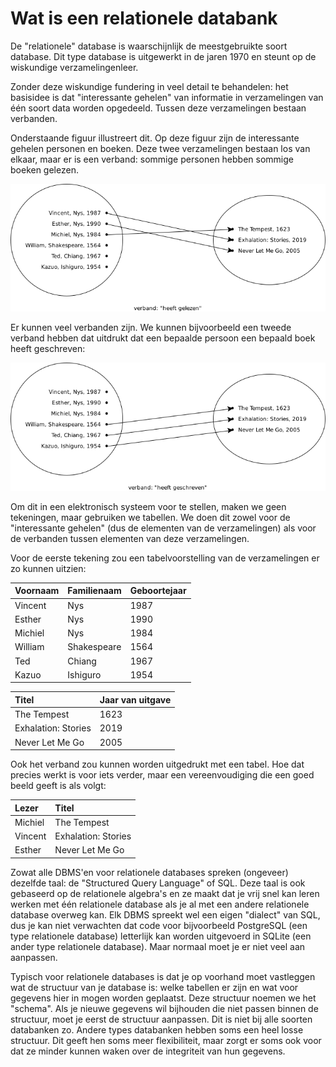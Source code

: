 # Wat is een relationele databank

De "relationele" database is waarschijnlijk de meestgebruikte soort database. Dit type database is uitgewerkt in de jaren 1970 en steunt op de wiskundige verzamelingenleer.

Zonder deze wiskundige fundering in veel detail te behandelen: het basisidee is dat "interessante gehelen" van informatie in verzamelingen van één soort data worden opgedeeld. Tussen deze verzamelingen bestaan verbanden.

Onderstaande figuur illustreert dit. Op deze figuur zijn de interessante gehelen personen en boeken. Deze twee verzamelingen bestaan los van elkaar, maar er is een verband: sommige personen hebben sommige boeken gelezen.

![](../../.gitbook/assets/heeft-gelezen.png)

Er kunnen veel verbanden zijn. We kunnen bijvoorbeeld een tweede verband hebben dat uitdrukt dat een bepaalde persoon een bepaald boek heeft geschreven:

![](../../.gitbook/assets/auteur-van.png)

Om dit in een elektronisch systeem voor te stellen, maken we geen tekeningen, maar gebruiken we tabellen. We doen dit zowel voor de "interessante gehelen" \(dus de elementen van de verzamelingen\) als voor de verbanden tussen elementen van deze verzamelingen.

Voor de eerste tekening zou een tabelvoorstelling van de verzamelingen er zo kunnen uitzien:

| Voornaam | Familienaam | Geboortejaar |
| :--- | :--- | :--- |
| Vincent | Nys | 1987 |
| Esther | Nys | 1990 |
| Michiel | Nys | 1984 |
| William | Shakespeare | 1564 |
| Ted | Chiang | 1967 |
| Kazuo | Ishiguro | 1954 |

| Titel | Jaar van uitgave |
| :--- | :--- |
| The Tempest | 1623 |
| Exhalation: Stories | 2019 |
| Never Let Me Go | 2005 |

Ook het verband zou kunnen worden uitgedrukt met een tabel. Hoe dat precies werkt is voor iets verder, maar een vereenvoudiging die een goed beeld geeft is als volgt:

| Lezer | Titel |
| :--- | :--- |
| Michiel | The Tempest |
| Vincent | Exhalation: Stories |
| Esther | Never Let Me Go |

Zowat alle DBMS'en voor relationele databases spreken \(ongeveer\) dezelfde taal: de "Structured Query Language" of SQL. Deze taal is ook gebaseerd op de relationele algebra's en ze maakt dat je vrij snel kan leren werken met één relationele database als je al met een andere relationele database overweg kan. Elk DBMS spreekt wel een eigen "dialect" van SQL, dus je kan niet verwachten dat code voor bijvoorbeeld PostgreSQL \(een type relationele database\) letterlijk kan worden uitgevoerd in SQLite \(een ander type relationele database\). Maar normaal moet je er niet veel aan aanpassen.

Typisch voor relationele databases is dat je op voorhand moet vastleggen wat de structuur van je database is: welke tabellen er zijn en wat voor gegevens hier in mogen worden geplaatst. Deze structuur noemen we het "schema". Als je nieuwe gegevens wil bijhouden die niet passen binnen de structuur, moet je eerst de structuur aanpassen. Dit is niet bij alle soorten databanken zo. Andere types databanken hebben soms een heel losse structuur. Dit geeft hen soms meer flexibiliteit, maar zorgt er soms ook voor dat ze minder kunnen waken over de integriteit van hun gegevens.

